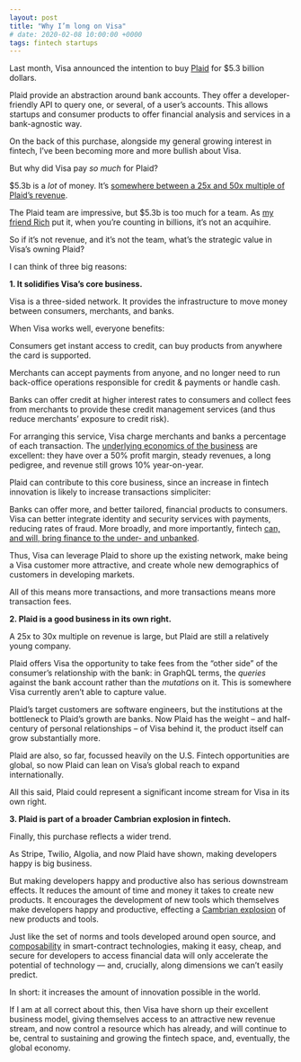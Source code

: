 ```yaml
---
layout: post
title: "Why I’m long on Visa"
# date: 2020-02-08 10:00:00 +0000
tags: fintech startups
---
```


Last month, Visa announced the intention to buy [Plaid](http://plaid.com/) for \$5.3 billion dollars.

Plaid provide an abstraction around bank accounts. They offer a developer-friendly API to query one, or several, of a user’s accounts. This allows startups and consumer products to offer financial analysis and services in a bank-agnostic way.

On the back of this purchase, alongside my general growing interest in fintech, I’ve been becoming more and more bullish about Visa.

But why did Visa pay _so much_ for Plaid?

\$5.3b is a _lot_ of money. It’s [somewhere between a 25x and 50x multiple of Plaid’s revenue](https://www.forbes.com/sites/jeffkauflin/2020/01/13/why-visa-is-buying-fintech-startup-plaid-for-53-billion).

The Plaid team are impressive, but \$5.3b is too much for a team. As [my friend Rich](https://twitter.com/ricburton) put it, when you’re counting in billions, it’s not an acquihire.

So if it’s not revenue, and it’s not the team, what’s the strategic value in Visa’s owning Plaid?

I can think of three big reasons:

**1. It solidifies Visa’s core business.**

Visa is a three-sided network. It provides the infrastructure to move money between consumers, merchants, and banks.

When Visa works well, everyone benefits:

Consumers get instant access to credit, can buy products from anywhere the card is supported.

Merchants can accept payments from anyone, and no longer need to run back-office operations responsible for credit & payments or handle cash.

Banks can offer credit at higher interest rates to consumers and collect fees from merchants to provide these credit management services (and thus reduce merchants’ exposure to credit risk).

For arranging this service, Visa charge merchants and banks a percentage of each transaction. The [underlying economics of the business](https://finance.yahoo.com/quote/V?p=V) are excellent: they have over a 50% profit margin, steady revenues, a long pedigree, and revenue still grows 10% year-on-year.

Plaid can contribute to this core business, since an increase in fintech innovation is likely to increase transactions simpliciter:

Banks can offer more, and better tailored, financial products to consumers. Visa can better integrate identity and security services with payments, reducing rates of fraud. More broadly, and more importantly, fintech [can, and will, bring finance to the under- and unbanked](https://policyexchange.org.uk/publication/fintech-for-all/).

Thus, Visa can leverage Plaid to shore up the existing network, make being a Visa customer more attractive, and create whole new demographics of customers in developing markets.

All of this means more transactions, and more transactions means more transaction fees.

**2. Plaid is a good business in its own right.**

A 25x to 30x multiple on revenue is large, but Plaid are still a relatively young company.

Plaid offers Visa the opportunity to take fees from the “other side” of the consumer’s relationship with the bank: in GraphQL terms, the _queries_ against the bank account rather than the _mutations_ on it. This is somewhere Visa currently aren’t able to capture value.

Plaid’s target customers are software engineers, but the institutions at the bottleneck to Plaid’s growth are banks. Now Plaid has the weight – and half-century of personal relationships – of Visa behind it, the product itself can grow substantially more.

Plaid are also, so far, focussed heavily on the U.S. Fintech opportunities are global, so now Plaid can lean on Visa’s global reach to expand internationally.

All this said, Plaid could represent a significant income stream for Visa in its own right.

**3. Plaid is part of a broader Cambrian explosion in fintech.**

Finally, this purchase reflects a wider trend.

As Stripe, Twilio, Algolia, and now Plaid have shown, making developers happy is big business.

But making developers happy and productive also has serious downstream effects. It reduces the amount of time and money it takes to create new products. It encourages the development of new tools which themselves make developers happy and productive, effecting a [Cambrian explosion](https://www.techrepublic.com/article/the-open-source-decade-fueled-by-cloud-and-github/) of new products and tools.

Just like the set of norms and tools developed around open source, and [composability](https://medium.com/dappradar-com/collateralization-and-composability-what-i-learned-at-defi-summit-london-2019-446005eee000) in smart-contract technologies, making it easy, cheap, and secure for developers to access financial data will only accelerate the potential of technology –– and, crucially, along dimensions we can’t easily predict.

In short: it increases the amount of innovation possible in the world.

If I am at all correct about this, then Visa have shorn up their excellent business model, giving themselves access to an attractive new revenue stream, and now control a resource which has already, and will continue to be, central to sustaining and growing the fintech space, and, eventually, the global economy.
